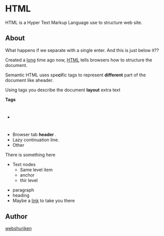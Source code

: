 # HTML

HTML is a Hyper Text Markup Language use to structure web site.

## About

What happens if we separate with a single enter.
And this is just below it??

Created a [long](url) time ago now, [HTML](url) tells browsers how to structure the document.

Semantic HTML uses spe**ci**fic tags to represent __different__ part of the document like aheader.

Using tags you describe the document **layout** extra text

**Tags**

- <h1></h1>
- Browser tab **header** <title></title>. 
- Lazy continuation line.
- Other

There is something here

* Text nodes
  * Same level item
  * anchor
  * thir level

+ paragraph
+ heading
+ Maybe a [link](url) to take you there

## Author

[webshuriken](url)
